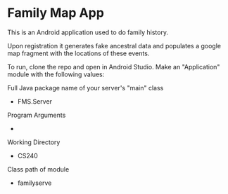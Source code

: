 # Family Map App

This is an Android application used to do family history. 

Upon registration it generates fake ancestral data and populates a google map fragment with the locations of these events.

To run, clone the repo and open in Android Studio. Make an "Application" module with the following values:

Full Java package name of your server's "main" class
* FMS.Server

Program Arguments
* <port number>

Working Directory 
* CS240

Class path of module 
* familyserve




